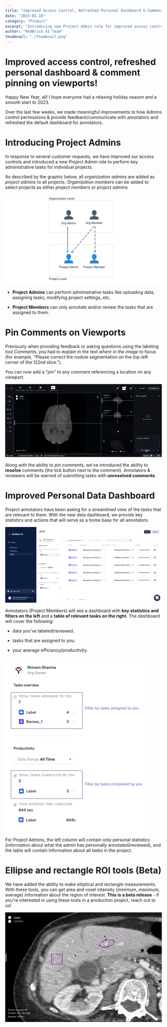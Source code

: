 ```yaml
---
title: "Improved Access Control, Refreshed Personal Dashboard & Comment Pinning on Viewports!"
date: "2023-01-10"
category: "Product"
excerpt: "Introducing new Project Admin role for improved access control, viewport comment pinning for better feedback, refreshed personal dashboard with key statistics, and beta release of ellipse and rectangle ROI tools."
author: "RedBrick AI Team"
thumbnail: "./thumbnail.png"
---
```


# Improved access control, refreshed personal dashboard & comment pinning on viewports!

Happy New Year, all! I hope everyone had a relaxing holiday season and a smooth start to 2023.

Over the last few weeks, we made meaningful improvements to how Admins control permissions & provide feedback/communicate with annotators and refreshed the default dashboard for annotators.

# Introducing Project Admins

In response to several customer requests, we have improved our access controls and introduced a new _Project Admin_ role to perform key administrative tasks for individual projects.

As described by the graphic below, all _organization admins_ are added as _project admins_ to all projects. _Organization members_ can be added to select projects as either _project members_ or _project admins._

![](./image1.webp)

- **Project Admins** can perform administrative tasks like uploading data, assigning tasks, modifying project settings, etc.

- **Project Members** can only annotate and/or review the tasks that are assigned to them.

# Pin Comments on Viewports

Previously when providing feedback or asking questions using the labeling tool _Comments_, you had to explain in the text _where in the image_ to focus (for example, "Please correct the nodule segmentation on the top-left corner of the 122nd slice.").

You can now add a "pin" to any comment referencing a location on any viewport.

![](./image2.gif)

Along with the ability to _pin_ comments, we've introduced the ability to **resolve** comments (the tick button next to the comment). Annotators & reviewers will be warned of submitting tasks with **unresolved comments**.

# Improved Personal Data Dashboard

Project annotators have been asking for a streamlined view of the tasks that are relevant to them. With the new data dashboard, we provide key statistics and actions that will serve as a home base for all annotators.

![](./image3.webp)

Annotators (Project Members) will see a dashboard with **key statistics and filters on the left** and a **table of relevant tasks on the right**. The dashboard will cover the following:

- data you've labeled/reviewed.

- tasks that are assigned to you.

- your average efficiency/productivity.

![](./image4.webp)

For Project Admins, the left column will contain only personal statistics (information about what the admin has personally annotated/reviewed), and the table will contain information about all tasks in the project.

# Ellipse and rectangle ROI tools (Beta)

We have added the ability to make elliptical and rectangle measurements. With these tools, you can get area and voxel intensity (minimum, maximum, average) information about the region of interest. **This is a beta release** - if you're interested in using these tools in a production project, reach out to us!

![](./image5.gif)

